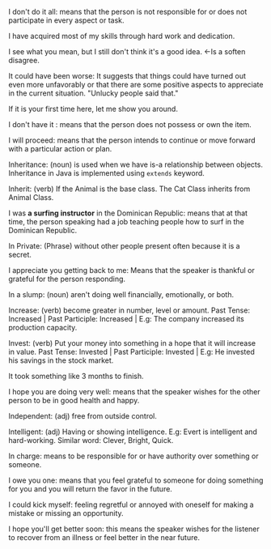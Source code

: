 I don't do it all: means that the person is not responsible for or does not participate in every aspect or task.

I have acquired most of my skills through hard work and dedication.

I see what you mean, but I still don't think it's a good idea. <-Is a soften disagree. 

It could have been worse: It suggests that things could have turned out even more unfavorably or that there are some positive aspects to appreciate in the current situation. "Unlucky people said that."

If it is your first time here, let me show you around.

I don't have it : means that the person does not possess or own the item.

I will proceed:  means that the person intends to continue or move forward with a particular action or plan. 

Inheritance: (noun) is used when we have is-a relationship between objects. Inheritance in Java is implemented using ```extends``` keyword.

Inherit: (verb) If the Animal is the base class. The Cat Class inherits from Animal Class. 

I was **a surfing instructor** in the Dominican Republic: means that at that time, the person speaking had a job teaching people how to surf in the Dominican Republic.

In Private: (Phrase) without other people present often because it is a secret. 

I appreciate you getting back to me: Means that the speaker is thankful or grateful for the person responding.

In a slump: (noun) aren't doing well financially, emotionally, or both. 

Increase: (verb) become greater in number, level or amount. Past Tense: Increased | Past Participle: Increased | E.g: The company increased its production capacity. 

Invest: (verb) Put your money into something in a hope that it will increase in value. Past Tense: Invested | Past Participle: Invested | E.g: He invested his savings in the stock market. 


It took something like 3 months to finish. 

I hope you are doing very well: means that the speaker wishes for the other person to be in good health and happy.

Independent: (adj) free from outside control.

Intelligent: (adj) Having or showing intelligence. E.g: Evert is intelligent and hard-working. Similar word: Clever, Bright, Quick. 

In charge: means to be responsible for or have authority over something or someone. 

I owe you one: means that you feel grateful to someone for doing something for you and you will return the favor in the future. 

I could kick myself: feeling regretful or annoyed with oneself for making a mistake or missing an opportunity.

I hope you'll get better soon: this means the speaker wishes for the listener to recover from an illness or feel better in the near future.